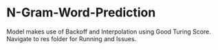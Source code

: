 # N-Gram-Word-Prediction

Model makes use of Backoff and Interpolation using Good Turing Score.
Navigate to res folder for Running and Issues.
